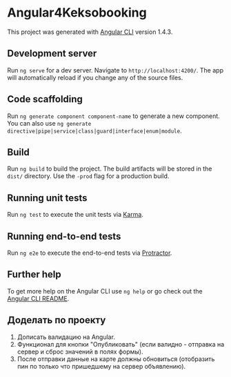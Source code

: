 # Angular4Keksobooking

This project was generated with [Angular CLI](https://github.com/angular/angular-cli) version 1.4.3.

## Development server

Run `ng serve` for a dev server. Navigate to `http://localhost:4200/`. The app will automatically reload if you change any of the source files.

## Code scaffolding

Run `ng generate component component-name` to generate a new component. You can also use `ng generate directive|pipe|service|class|guard|interface|enum|module`.

## Build

Run `ng build` to build the project. The build artifacts will be stored in the `dist/` directory. Use the `-prod` flag for a production build.

## Running unit tests

Run `ng test` to execute the unit tests via [Karma](https://karma-runner.github.io).

## Running end-to-end tests

Run `ng e2e` to execute the end-to-end tests via [Protractor](http://www.protractortest.org/).

## Further help

To get more help on the Angular CLI use `ng help` or go check out the [Angular CLI README](https://github.com/angular/angular-cli/blob/master/README.md).

## Доделать по проекту
 
 1. Дописать валидацию на Angular.
 2. Функционал для кнопки "Опубликовать" (если валидно - отправка на сервер и сброс значений в полях формы).
 3. После отправки данные на карте должны обновиться (отобразить пин по только что пришедшему на сервер объявлению).
